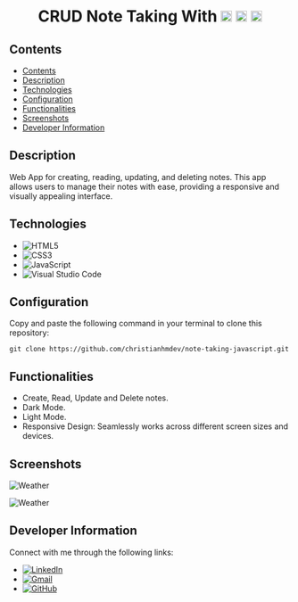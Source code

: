 <div align="center">
  <h1>CRUD Note Taking With
    <img src="https://img.shields.io/badge/-HTML5-orange?logo=html5&logoColor=white" alt="HTML5" height="20"/>
    <img src="https://img.shields.io/badge/-CSS3-blue?logo=css3&logoColor=white" alt="CSS3" height="20"/>
    <img src="https://img.shields.io/badge/-JavaScript-yellow?logo=javascript&logoColor=white" alt="JavaScript" height="20"/>
  </h1>
</div>

## Contents

- [Contents](#contents)
- [Description](#description)
- [Technologies](#technologies)
- [Configuration](#configuration)
- [Functionalities](#functionalities)
- [Screenshots](#screenshots)
- [Developer Information](#developer-information)

## Description

Web App for creating, reading, updating, and deleting notes. This app allows users to manage their notes with ease, providing a responsive and visually appealing interface.

## Technologies

- ![HTML5](https://img.shields.io/badge/-HTML5-orange?logo=html5&logoColor=white)
- ![CSS3](https://img.shields.io/badge/-CSS3-blue?logo=css3&logoColor=white)
- ![JavaScript](https://img.shields.io/badge/-JavaScript-yellow?logo=javascript&logoColor=white)
- ![Visual Studio Code](https://img.shields.io/badge/-Visual%20Studio%20Code-007ACC?logo=visual-studio-code&logoColor=white)

## Configuration

Copy and paste the following command in your terminal to clone this repository:

```
git clone https://github.com/christianhmdev/note-taking-javascript.git
```

## Functionalities

- Create, Read, Update and Delete notes.
- Dark Mode.
- Light Mode.
- Responsive Design: Seamlessly works across different screen sizes and devices.

## Screenshots

![Weather](https://res.cloudinary.com/ddmcwbdtl/image/upload/v1702904322/note-taking-dark.png)

![Weather](https://res.cloudinary.com/ddmcwbdtl/image/upload/v1702904353/note-taking-light.png)

## Developer Information

Connect with me through the following links:

- [![LinkedIn](https://img.shields.io/badge/LinkedIn-blue?logo=linkedin)](https://www.linkedin.com/in/christianhuamandev/)
- [![Gmail](https://img.shields.io/badge/Gmail-red?logo=gmail)](mailto:christianhuamandev@gmail.com)
- [![GitHub](https://img.shields.io/badge/GitHub-black?logo=github)](https://github.com/christianhmdev/)
